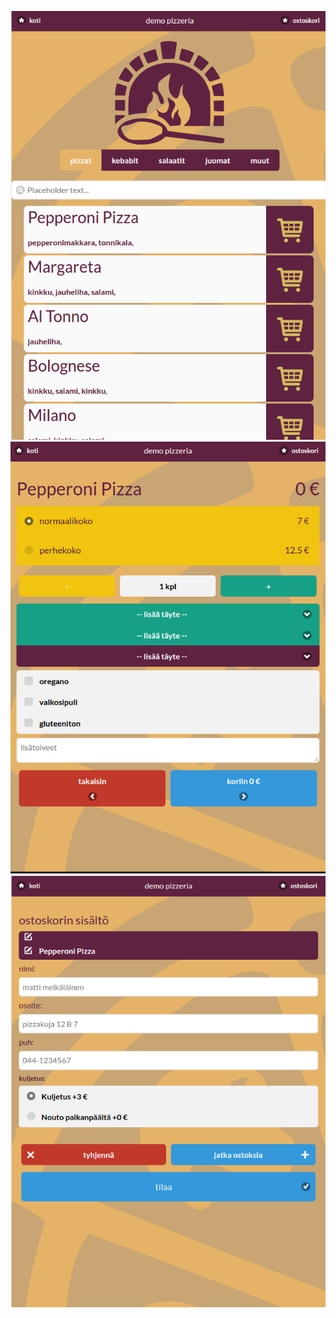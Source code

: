 ![Alt text](img1.png?raw=true "Optional Title")
![Alt text](img2.png?raw=true "Optional Title")
![Alt text](img3.png?raw=true "Optional Title")
